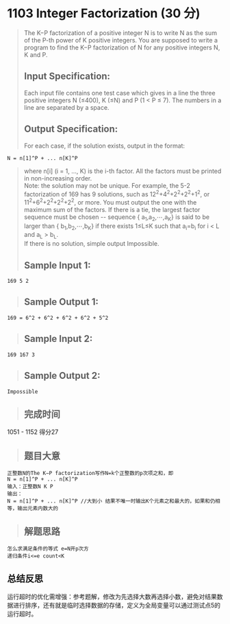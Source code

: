 # 1103 Integer Factorization (30 分)
> The K−P factorization of a positive integer N is to write N as the sum of the P-th power of K positive integers. You are supposed to write a program to find the K−P factorization of N for any positive integers N, K and P.  
> ## Input Specification:
> Each input file contains one test case which gives in a line the three positive integers N (≤400), K (≤N) and P (1 < P ≤ 7). The numbers in a line are separated by a space.
> ## Output Specification:  
> For each case, if the solution exists, output in the format:
```
N = n[1]^P + ... n[K]^P
```
> where n[i] (i = 1, ..., K) is the i-th factor. All the factors must be printed in non-increasing order.  
> Note: the solution may not be unique. For example, the 5-2 factorization of 169 has 9 solutions, such as 12<sup>2</sup>+4<sup>2</sup>+2<sup>2</sup>+2<sup>2</sup>+1<sup>2</sup>, or 11<sup>2</sup>+6<sup>2</sup>+2<sup>2</sup>+2<sup>2</sup>+2<sup>2</sup>, or more. You must output the one with the maximum sum of the factors. If there is a tie, the largest factor sequence must be chosen -- sequence { a<sub>1</sub>​​,a<sub>​2</sub>​​,⋯,a<sub>K</sub>​​} is said to be larger than { b<sub>1</sub>​​,b<sub>​2</sub>​​,⋯,b<sub>​K</sub>​​} if there exists 1≤L≤K such that a<sub>i</sub>​​=b<sub>​i</sub>​​ for i < L and a<sub>L</sub>​​ > b<sub>​L</sub>​​.  
> If there is no solution, simple output Impossible.
> ## Sample Input 1:
```
169 5 2
```
> ## Sample Output 1:
```
169 = 6^2 + 6^2 + 6^2 + 6^2 + 5^2
```
> ## Sample Input 2:
```
169 167 3
```
> ## Sample Output 2:
```
Impossible
```
> ## 完成时间
1051 - 1152 得分27
> ## 题目大意
```
正整数N的The K−P factorization写作N=k个正整数的p次项之和，即
N = n[1]^P + ... n[K]^P
输入：正整数N K P
输出：
N = n[1]^P + ... n[K]^P //大到小 结果不唯一时输出K个元素之和最大的，如果和仍相等，输出元素内数大的  
```
> ## 解题思路
```
怎么求满足条件的等式 e=N开p次方
递归条件i<=e count<K
```
## 总结反思
运行超时的优化需增强：参考题解，修改为先选择大数再选择小数，避免对结果数据进行排序，还有就是临时选择数据的存储，定义为全局变量可以通过测试点5的运行超时。